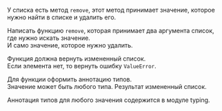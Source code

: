 У списка есть метод `remove`, этот метод принимает значение, которое нужно найти в списке и удалить его.  

Написать функцию `remove`, которая принимает два аргумента список, где нужно искать значение.  
И само значение, которое нужно удалить.

Функция должна вернуть измененный список.  
Если элемента нет, то вернуть ошибку `ValueError`.

Для функции оформить аннотацию типов.  
Значение может быть любого типа. Результат измененный список.

<div class="hint">
  Аннотация типов для любого значения содержится в модуле typing.
</div>
